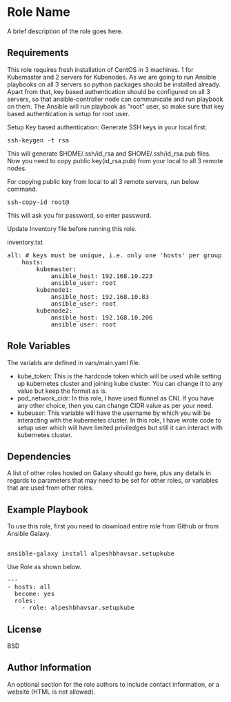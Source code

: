 Role Name
=========

A brief description of the role goes here.

Requirements
------------

This role requires fresh installation of CentOS in 3 machines. 1 for Kubemaster and 2 servers for Kubenodes. As we are going to run Ansible playbooks on all 3 servers so python packages should be installed already. Apart from that, key based authentication should be configured on all 3 servers, so that ansible-controller node can communicate and run playbook on them. The Ansible will run playbook as "root" user, so make sure that key based authentication is setup for root user.

Setup Key based authentication:
Generate SSH keys in your local first:
<pre>
ssh-keygen -t rsa
</pre>
This will generate $HOME/.ssh/id_rsa and $HOME/.ssh/id_rsa.pub files. Now you need to copy public key(id_rsa.pub) from your local to all 3 remote nodes.

For copying public key from local to all 3 remote servers, run below command.
<pre>
ssh-copy-id root@<kubemaster_ip>
</pre>
This will ask you for password, so enter password.

Update Inventory file before running this role.

inventory.txt
<pre>
all: # keys must be unique, i.e. only one 'hosts' per group
    hosts:
        kubemaster:
            ansible_host: 192.168.10.223
            ansible_user: root
        kubenode1:
            ansible_host: 192.168.10.83
            ansible_user: root
        kubenode2:
            ansible_host: 192.168.10.206
            ansible_user: root
</pre>
Role Variables
--------------

The variabls are defined in vars/main.yaml file. 
- kube_token: This is the hardcode token which will be used while setting up kubernetes cluster and joining kube cluster. You can change it to any value but keep the format as is.
- pod_network_cidr: In this role, I have used flunnel as CNI. If you have any other choice, then you can change CIDR value as per your need. 
- kubeuser: This variable will have the username by which you will be interacting with the kubernetes cluster. In this role, I have wrote code to setup user which will have limited priviledges but still it can interact with kubernetes cluster. 

Dependencies
------------

A list of other roles hosted on Galaxy should go here, plus any details in regards to parameters that may need to be set for other roles, or variables that are used from other roles.

Example Playbook
----------------

To use this role, first you need to download entire role from Github or from Ansible Galaxy.
<pre>   
ansible-galaxy install alpeshbhavsar.setupkube
</pre>
Use Role as shown below.
<pre>
---
- hosts: all
  become: yes
  roles:
    - role: alpeshbhavsar.setupkube
</pre>

License
-------

BSD

Author Information
------------------

An optional section for the role authors to include contact information, or a website (HTML is not allowed).
